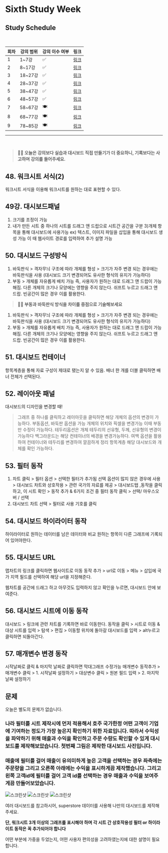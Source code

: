 # Sixth Study Week


## Study Schedule
<br>

| 회차 | 강의 범위   | 강의 이수 여부 | 링크                                                                                                     |
|------|-------------|----------------|--------------------------------------------------------------------------------------------------------|
| 1    | 1~7강       | ✅              | [링크](https://www.youtube.com/watch?v=AXkaUrJs-Ko&list=PL87tgIIryGsa5vdz6MsaOEF8PK-YqK3fz&index=84)    |
| 2    | 8~17강      | ✅              | [링크](https://www.youtube.com/watch?v=AXkaUrJs-Ko&list=PL87tgIIryGsa5vdz6MsaOEF8PK-YqK3fz&index=75)    |
| 3    | 18~27강     | ✅              | [링크](https://www.youtube.com/watch?v=AXkaUrJs-Ko&list=PL87tgIIryGsa5vdz6MsaOEF8PK-YqK3fz&index=65)    |
| 4    | 28~37강     | ✅              | [링크](https://www.youtube.com/watch?v=e6J0Ljd6h44&list=PL87tgIIryGsa5vdz6MsaOEF8PK-YqK3fz&index=55)    |
| 5    | 38~47강     | ✅              | [링크](https://www.youtube.com/watch?v=AXkaUrJs-Ko&list=PL87tgIIryGsa5vdz6MsaOEF8PK-YqK3fz&index=45)    |
| 6    | 48~57강     | ✅              | [링크](https://www.youtube.com/watch?v=AXkaUrJs-Ko&list=PL87tgIIryGsa5vdz6MsaOEF8PK-YqK3fz&index=35)    |
| 7    | 58~67강     | 🍽️             | [링크](https://www.youtube.com/watch?v=AXkaUrJs-Ko&list=PL87tgIIryGsa5vdz6MsaOEF8PK-YqK3fz&index=25)    |
| 8    | 68~77강     | 🍽️             | [링크](https://www.youtube.com/watch?v=AXkaUrJs-Ko&list=PL87tgIIryGsa5vdz6MsaOEF8PK-YqK3fz&index=15)    |
| 9    | 78~85강     | 🍽️             | [링크](https://www.youtube.com/watch?v=AXkaUrJs-Ko&list=PL87tgIIryGsa5vdz6MsaOEF8PK-YqK3fz&index=5)     |
---

<br/>
<!-- 여기까진 그대로 둬 주세요-->

> **🧞‍♀️ 오늘은 강의보다 실습과 대시보드 직접 만들기가 더 중요하니, 기록보다는 사고하며 강의를 들어주세요.**

## 48. 워크시트 서식(2)

<!-- 워크시트에 관해 본 강의에서 알게 된 점을 적어주세요 -->
워크시트 서식을 이용해 워크시트를 원하는 대로 표현할 수 있다. 



## 49강. 대시보드패널

<!-- 대시보드패널 강의에서 알게 된 점을 적어주세요. -->
1) 크기를 조정이 가능
2) 내가 만든 시트 중 하나의 시트를 드래그 앤 드랍으로 시트간 공간을 구분
3)개체 항목을 통해 대시보드에 사용가능 
ex) 텍스트, 이미지 파일을 삽입을 통해 대시보드 생성 가능
이 때 웹사이트 경로를 입력하여 추가 설명 가능


## 50. 대시보드 구성방식

<!-- 알게 된 점을 적고, 아래 질문에 답해보세요 :) -->
1) 바둑판식 > 격자무늬 구조에 따라 개체를 형성 > 크기가 자주 변경 되는 경우에는 바둑판식을 사용 (대시보드 크기 변경되어도 유사한 형식의 유지가 가능하다)
2) 부동 > 개체를 자유롭게 배치 가능 즉, 사용자가 원하는 대로 드래그 앤 드랍이 가능해짐. 다른 개체의 크기나 모양에는 영향을 주지 않는다. 쉬프트 누르고 드래그 앤 드랍. 빈공간이 많은 경우 이를 활용한다. 


> **🧞‍♀️ 부동과 바둑판식 방식을 차이를 중점으로 기술해보세요**
1) 바둑판식 > 격자무늬 구조에 따라 개체를 형성 > 크기가 자주 변경 되는 경우에는 바둑판식을 사용 (대시보드 크기 변경되어도 유사한 형식의 유지가 가능하다)
2) 부동 > 개체를 자유롭게 배치 가능 즉, 사용자가 원하는 대로 드래그 앤 드랍이 가능해짐. 다른 개체의 크기나 모양에는 영향을 주지 않는다. 쉬프트 누르고 드래그 앤 드랍. 빈공간이 많은 경우 이를 활용한다. 




## 51. 대시보드 컨테이너
항목계층을 통해 자료 구성이 제대로 됐는지 알 수 있음.
배너 한 개를 더블 클릭하면 배너 전체가 선택된다.


## 52. 레이아웃 패널
대시보드의 디자인을 변경할 때!
> 그래프 중 하나를 클릭하고 레이아웃을 클릭하면 해당 개체의 옵션의 변경이 가능하다.
> 부동옵션, 바둑판 옵션을 가능
> 개체의 위치와 픽셀을 변경가능
> 이때 부동만 수정이 가능하다. 
> 테두리옵션은 개체 테두리의 선유형, 두께, 선유형의 변경이 가능하다
> 백그라운드는 해당 컨테이너의 배경을 변경가능하다. 
> 여백 옵션을 활용하여 컨테이너와 테두리를 변경하여 깔끔하게 정리
> 항목계층 해당 대시보드와 개체를 확인 가능하다.

## 53. 필터 동작

<!-- 필터 동작에 대해 알게 된 점을 적어주세요 -->
1) 차트 클릭  > 필터 옵션 > 선택한 필터가 추가됨
선택 옵션이 많지 않은 경우에 사용 > 대시보드 차트와 상호작용 > 관련 국가의 자료를 제공 > 대시보드탭 ,동작을 클릭하고, 이 시트 확인 > 동작 추가 & 6가지 조건 중 필터 동작 클릭 > 선택/ 마우스오버 / 선택 
2) 대시보드 차트 선택 > 필터로 사용 기호를 클릭 

## 54. 대시보드 하이라이터 동작

<!-- 하이라이터에 대해 알게 된 점을 적어주세요 -->
하이라이터로 원하는 데이터를 남은 데이터와 비교
원하는 항목이 다른 그래프에 기록되어 있어야한다. 


## 55. 대시보드 URL

<!-- URL에 대해 알게 된 점을 적어주세요 -->
맵차트의 링크를 클릭하면 웹사이트로 이동 
동작 추가 > url로 이동 > 메뉴 > 삽입에 국가 지역 필드를 선택하여 해당 url을 지정해준다. 

웹차트를 공간에 드래그 하고 아무것도 입력하지 않고 확인을 누르면, 대시보드 안에 보여준다.

## 56. 대시보드 시트에 이동 동작

<!-- 대시보드 시트에 이동에 대해 알게 된 점을 적어주세요!-->
대시보드 > 링크에 관련 차트를 기록하면 바로 이동한다. 
동작을 클릭  > 시트로 이동 & 대상 시트를 입력 > 
탐색 > 편집 > 이동할 위치에 돌아갈 대시보드를 입력 > alt누르고 클릭하면 되돌아간다. 

## 57. 매개변수 변경 동작

<!-- 매개변수 변경 동작에 대해 알게 된 점을 적어주세요!-->
시작날짜로 클릭 & 마지막 날짜로 클릭하면 막대그래프 수정가능
매개변수 동작추가 > 매개변수 클릭 > 1. 시작날짜 설정하기 > 대상변수 클릭 > 원본 필드 입력 > 2. 마지막 날짜 설정하기 

## 문제

오늘은 별도의 문제가 없습니다. 

### 나라 필터를 시트 제작시에 먼저 적용해서 호주 국가한정 어떤 고객이 기업에 기여하는 정도가 가장 높은지 확인하기 위한 자료입니다. 따라서 수익성을 파악하기 위해 매출과 수익을 확인하고 주문 수량도 확인할 수 있게 대시보드를 제작해보았습니다. 첫번째 그림은 제작한 대시보드 사진입니다.
### 매출에 필터를 걸어 매출이 유의미하게 높은 고객을 선택하는 경우 좌측에는 주문량을 그리고 오른쪽 아래에는 수익을 표시하게끔 제작했습니다. 그리고 왼쪽 고객id에 필터를 걸어 고객 id를 선택하는 경우 매출과 수익을 보여주게끔 만들어보았습니다. 

![스크린샷](./스크린샷/스크린샷%202024-11-12%20오후%209.59.38.png)
![스크린샷](./스크린샷/스크린샷%202024-11-12%20오후%209.59.55.png)
![스크린샷](./스크린샷/스크린샷%202024-11-12%20오후%2010.00.49.png)

여러 대시보드를 참고하시어, superstore 데이터를 사용해 나만의 대시보드를 제작해주세요.

**단, 워크시트 3개 이상의 그래프를 표시해야 하며 각 시트 간 상호작용성 필터 or 하이라이트 동작은 꼭 추가되어야 합니다**

어떤 부분에 가중을 두었는지, 어떤 사용자 편의성을 고려하였는지에 대한 설명이 필요합니다.
